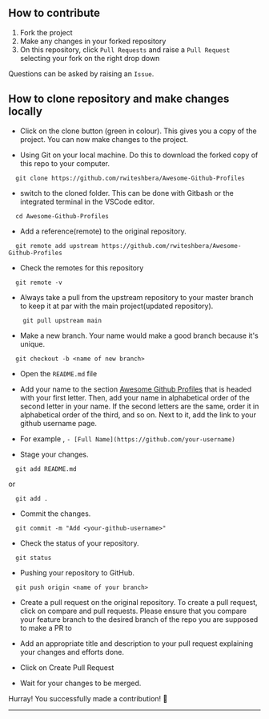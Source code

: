 ## How to contribute

1. Fork the project
2. Make any changes in your forked repository
3. On this repository, click `Pull Requests` and raise a `Pull Request` selecting your fork on the right drop down

Questions can be asked by raising an `Issue`.

## How to clone repository and make changes locally

- Click on the clone button (green in colour). This gives you a copy of the project. You can now make changes to the project.

- Using Git on your local machine. Do this to download the forked copy of this repo to your computer.

```
  git clone https://github.com/rwiteshbera/Awesome-Github-Profiles
```

- switch to the cloned folder. This can be done with Gitbash or the integrated terminal in the VSCode editor.

```
  cd Awesome-Github-Profiles
```

- Add a reference(remote) to the original repository.
```
  git remote add upstream https://github.com/rwiteshbera/Awesome-Github-Profiles
```

- Check the remotes for this repository
```
  git remote -v
```

-  Always take a pull from the upstream repository to your master branch to keep it at par with the main project(updated repository).
```
    git pull upstream main
```

- Make a new branch. Your name would make a good branch because it's unique.

```
  git checkout -b <name of new branch>
```

- Open the `README.md` file

- Add your name to the section [Awesome Github Profiles](README.md#awesome-github-profiles) that is headed with your first letter. Then, add your name in alphabetical order of the second letter in your name. If the second letters are the same, order it in alphabetical order of the third, and so on. Next to it, add the link to your github username page.

- For example ,
  `- [Full Name](https://github.com/your-username)`

- Stage your changes.

```
  git add README.md
```

or

```
  git add .
```

- Commit the changes.

```
  git commit -m "Add <your-github-username>"
```

- Check the status of your repository.

```
  git status
```

- Pushing your repository to GitHub.

```
  git push origin <name of your branch>
```

- Create a pull request on the original repository.
To create a pull request, click on compare and pull requests. Please ensure that you compare your feature branch to the desired branch of the repo you are supposed to make a PR to

- Add an appropriate title and description to your pull request explaining your changes and efforts done.

- Click on Create Pull Request

- Wait for your changes to be merged.

Hurray! You successfully made a contribution! 🎉

---
